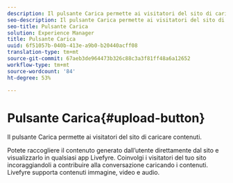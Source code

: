```yaml
---
description: Il pulsante Carica permette ai visitatori del sito di caricare contenuti.
seo-description: Il pulsante Carica permette ai visitatori del sito di caricare contenuti.
seo-title: Pulsante Carica
solution: Experience Manager
title: Pulsante Carica
uuid: 6f51057b-040b-413e-a9b0-b20440acff08
translation-type: tm+mt
source-git-commit: 67aeb3de964473b326c88c3a3f81ff48a6a12652
workflow-type: tm+mt
source-wordcount: '84'
ht-degree: 53%

---
```



# Pulsante Carica{#upload-button}

Il pulsante Carica permette ai visitatori del sito di caricare contenuti.

Potete raccogliere il contenuto generato dall’utente direttamente dal sito e visualizzarlo in qualsiasi app Livefyre. Coinvolgi i visitatori del tuo sito incoraggiandoli a contribuire alla conversazione caricando i contenuti. Livefyre supporta contenuti immagine, video e audio.
